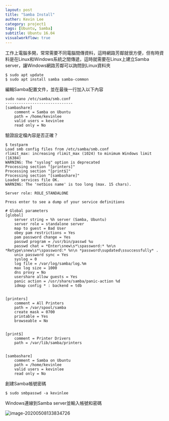 ```yaml
---
layout: post
title: "Samba Install"
auther: Kevin Lee
category: project1
tags: [Ubuntu, Samba]
subtitle: Ubuntu 16.04
visualworkflow: true
---
```


工作上電腦多開，常常需要不同電腦間傳資料，這時網路芳鄰就很方便，但有時資料是在Linux和Windows系統之間傳遞，這時就需要在Linux上建立Samba server，讓Windows網路芳鄰可以詢問到Linux資料夾

```
$ sudo apt update
$ sudo apt install samba samba-common
```

編輯Samba配置文件，並在最後一行加入以下內容

```
sudo nano /etc/samba/smb.conf
------------------------------
[sambashare]
	comment = Samba on Ubuntu
	path = /home/kevinlee
	valid users = kevinlee
	read only = No
```

驗證設定檔內容是否正確？

```
$ testparm 
Load smb config files from /etc/samba/smb.conf
rlimit_max: increasing rlimit_max (1024) to minimum Windows limit (16384)
WARNING: The "syslog" option is deprecated
Processing section "[printers]"
Processing section "[print$]"
Processing section "[sambashare]"
Loaded services file OK.
WARNING: The 'netbios name' is too long (max. 15 chars).

Server role: ROLE_STANDALONE

Press enter to see a dump of your service definitions

# Global parameters
[global]
	server string = %h server (Samba, Ubuntu)
	server role = standalone server
	map to guest = Bad User
	obey pam restrictions = Yes
	pam password change = Yes
	passwd program = /usr/bin/passwd %u
	passwd chat = *Enter\snew\s*\spassword:* %n\n *Retype\snew\s*\spassword:* %n\n *password\supdated\ssuccessfully* .
	unix password sync = Yes
	syslog = 0
	log file = /var/log/samba/log.%m
	max log size = 1000
	dns proxy = No
	usershare allow guests = Yes
	panic action = /usr/share/samba/panic-action %d
	idmap config * : backend = tdb


[printers]
	comment = All Printers
	path = /var/spool/samba
	create mask = 0700
	printable = Yes
	browseable = No


[print$]
	comment = Printer Drivers
	path = /var/lib/samba/printers


[sambashare]
	comment = Samba on Ubuntu
	path = /home/kevinlee
	valid users = kevinlee
	read only = No

```

創建Samba帳號密碼

```
$ sudo smbpasswd -a kevinlee
```

Windows連線到Samba server並輸入帳號和密碼

![image-20200508133834726]({{site.baseurl}}/img/image-20200508133834726.png)